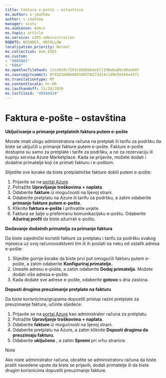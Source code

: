 ```yaml
---
title: Faktura e-pošte – ostavština
ms.author: v-jmathew
author: v-jmathew
manager: scotv
ms.audience: Admin
ms.topic: article
ms.service: o365-administration
ROBOTS: NOINDEX, NOFOLLOW
localization_priority: Normal
ms.collection: Adm_O365
ms.custom:
- "9003801"
- "6864"
ms.openlocfilehash: 13ce920c7203c89d6bb4c671198eba89c98aeb0f
ms.sourcegitcommit: 0f42d1600b6845083f0273d14c1d9e59344e4371
ms.translationtype: MT
ms.contentlocale: hr-HR
ms.lasthandoff: 11/30/2020
ms.locfileid: "49564424"
---
```

# <a name="e-mail-invoice---legacy"></a>Faktura e-pošte – ostavština

**Uključivanje u primanje pretplatnih faktura putem e-pošte**

Morate imati ulogu administratora računa na pretplati ili tarifu za podršku da biste se uključili u primanje fakture putem e-pošte. Fakture e-pošte dostupne su samo za pretplate i tarife za podršku, a ne za rezervaciju ili kupnju servisa Azure Marketplace. Kada se prijavite, možete dodati i dodatne primatelje koji će primati fakturu i e-poštom.

Slijedite ove korake da biste pretplatničke fakture dobili putem e-pošte:

1. Prijavite se na [portal Azure](https://portal.azure.com/).
2. Potražite **Upravljanje troškovima + naplata**.
3. Odaberite **fakture** iz mogućnosti na lijevoj strani.
4. Odaberite pretplatu na Azure ili tarifu za podršku, a zatim odaberite **primanje fakture putem e-pošte**.
5. Kliknite **faktura e-pošte** i prihvatite uvjete.
6. Faktura se šalje u preferiranu komunikacijsku e-poštu. Odaberite **Ažuriraj profil** da biste ažurirali e-poštu.

**Dodavanje dodatnih primatelja za primanje faktura**

Da biste zajednički koristili fakture za pretplatu i tarifu za podršku svakog mjeseca uz svoj računovodstveni tim ili ih poslati na neku od ostalih adresa e-pošte:

1. Slijedite gornje korake da biste prvi put omogućili fakturu putem e-pošte, a zatim odaberite **Konfiguriraj primatelje.**
2. Unesite adresu e-pošte, a zatim odaberite **Dodaj primatelja**. Možete dodati više adresa e-pošte.
3. Kada dodate sve adrese e-pošte, odaberite **gotovo** s dna zaslona.

**Dopusti drugima preuzimanje pretplate na fakturu**

Da biste korisnicima/grupama dopustili pristup razini pretplate za preuzimanje fakture, učinite sljedeće:

1. Prijavite se na [portal Azure](https://portal.azure.com/) kao administrator računa za pretplatu.
2. Potražite **Upravljanje troškovima + naplata**.
3. Odaberite **fakture** iz mogućnosti na lijevoj strani.
4. Odaberite pretplatu na Azure, a zatim kliknite **Dopusti drugima da preuzimaju fakturu**.
5. Odaberite **uključeno** , a zatim **Spremi** pri vrhu stranice.

> [!NOTE]
Ako niste administrator računa, obratite se administratoru računa da biste pratili navedene upute da biste se prijavili, dodali primatelje ili da biste drugim korisnicima dopustili preuzimanje fakture.
